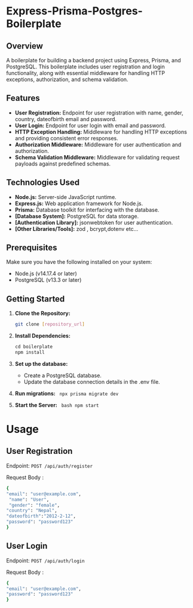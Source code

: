 # Express-Prisma-Postgres-Boilerplate

## Overview

A boilerplate for building a backend project using Express, Prisma, and PostgreSQL. This boilerplate includes user registration and login functionality, along with essential middleware for handling HTTP exceptions, authorization, and schema validation.

## Features

- **User Registration:** Endpoint for user registration with name, gender, country, dateofbirth email and password.
- **User Login:** Endpoint for user login with email and password.
- **HTTP Exception Handling:** Middleware for handling HTTP exceptions and providing consistent error responses.
- **Authorization Middleware:** Middleware for user authentication and authorization.
- **Schema Validation Middleware:** Middleware for validating request payloads against predefined schemas.

## Technologies Used

- **Node.js:** Server-side JavaScript runtime.
- **Express.js:** Web application framework for Node.js.
- **Prisma:** Database toolkit for interfacing with the database.
- **[Database System]:**  PostgreSQL for data storage.
- **[Authentication Library]:** jsonwebtoken for user authentication.
- **[Other Libraries/Tools]:**  zod , bcrypt,dotenv etc...

## Prerequisites

 Make sure you have the following installed on your system:

 - Node.js (v14.17.4 or later)
 - PostgreSQL (v13.3 or later)


## Getting Started

1. **Clone the Repository:**
   ```bash
   git clone [repository_url]

2. **Install Dependencies:**

   ```javascript
   cd boilerplate
   npm install
    ```
3. **Set up the database:**
   - Create a PostgreSQL database.
   - Update the database connection details in the .env file.

4. **Run migrations:**
     ``` npx prisma migrate dev```

5. **Start the Server:**
  ``` bash npm start```
   

 # Usage

 ## User Registration
  Endpoint: `POST /api/auth/register` 
  
  Request Body :    
  ```bash 
  {
  "email": "user@example.com",
   "name": "User",
   "gender": "female",
  "country": "Nepal",
  "dateofbirth":"2012-2-12",
  "password": "password123"
 }
   ```

## User Login
  Endpoint: `POST /api/auth/login` 

  
  Request Body :  
  ```bash
 {
  "email": "user@example.com",
  "password": "password123"
 }
```


